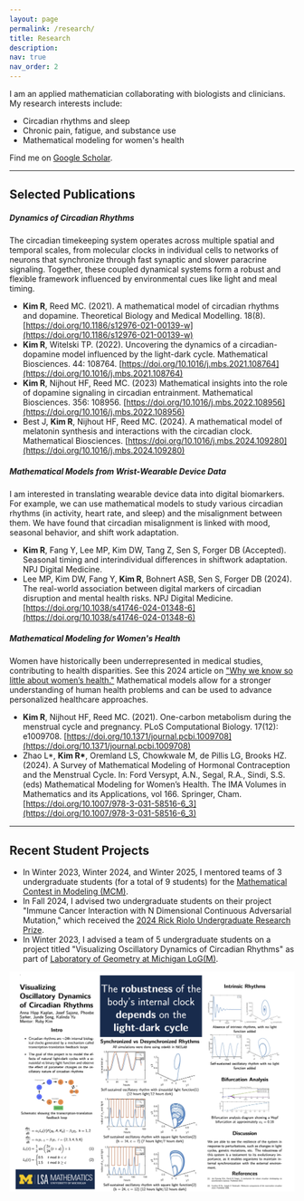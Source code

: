 ```yaml
---
layout: page
permalink: /research/
title: Research
description:
nav: true
nav_order: 2
---
```


I am an applied mathematician collaborating with biologists and clinicians. My research interests include:

- Circadian rhythms and sleep
- Chronic pain, fatigue, and substance use
- Mathematical modeling for women's health

Find me on [Google Scholar](https://scholar.google.com/citations?user=M3-eR7sAAAAJ&hl=en).

---

## Selected Publications

##### Dynamics of Circadian Rhythms

The circadian timekeeping system operates across multiple spatial and temporal scales, from molecular clocks in individual cells to networks of neurons that synchronize through fast synaptic and slower paracrine signaling. Together, these coupled dynamical systems form a robust and flexible framework influenced by environmental cues like light and meal timing.

- **Kim R**, Reed MC. (2021). A mathematical model of circadian rhythms and dopamine. Theoretical Biology and Medical Modelling. 18(8). [https://doi.org/10.1186/s12976-021-00139-w](https://doi.org/10.1186/s12976-021-00139-w)
- **Kim R**, Witelski TP. (2022). Uncovering the dynamics of a circadian-dopamine model influenced by the light-dark cycle. Mathematical Biosciences. 44: 108764. [https://doi.org/10.1016/j.mbs.2021.108764](https://doi.org/10.1016/j.mbs.2021.108764)
- **Kim R**, Nijhout HF, Reed MC. (2023) Mathematical insights into the role of dopamine signaling in circadian entrainment. Mathematical Biosciences. 356: 108956. [https://doi.org/10.1016/j.mbs.2022.108956](https://doi.org/10.1016/j.mbs.2022.108956)
- Best J, **Kim R**, Nijhout HF, Reed MC. (2024). A mathematical model of melatonin synthesis and interactions with the circadian clock. Mathematical Biosciences. [https://doi.org/10.1016/j.mbs.2024.109280](https://doi.org/10.1016/j.mbs.2024.109280)

##### Mathematical Models from Wrist-Wearable Device Data

I am interested in translating wearable device data into digital biomarkers. For example, we can use mathematical models to study various circadian rhythms (in activity, heart rate, and sleep) and the misalignment between them. We have found that circadian misalignment is linked with mood, seasonal behavior, and shift work adaptation.

- **Kim R**, Fang Y, Lee MP, Kim DW, Tang Z, Sen S, Forger DB (Accepted). Seasonal timing and interindividual differences in shiftwork adaptation. NPJ Digital Medicine.
- Lee MP, Kim DW, Fang Y, **Kim R**, Bohnert ASB, Sen S, Forger DB (2024). The real-world association between digital markers of circadian disruption and mental health risks. NPJ Digital Medicine. [https://doi.org/10.1038/s41746-024-01348-6](https://doi.org/10.1038/s41746-024-01348-6)

##### Mathematical Modeling for Women's Health

Women have historically been underrepresented in medical studies, contributing to health disparities. See this 2024 article on ["Why we know so little about women’s health."](https://www.aamc.org/news/why-we-know-so-little-about-women-s-health) Mathematical models allow for a stronger understanding of human health problems and can be used to advance personalized healthcare approaches.

- **Kim R**, Nijhout HF, Reed MC. (2021). One-carbon metabolism during the menstrual cycle and pregnancy. PLoS Computational Biology. 17(12): e1009708. [https://doi.org/10.1371/journal.pcbi.1009708](https://doi.org/10.1371/journal.pcbi.1009708)
- Zhao L\*, **Kim R\***, Oremland LS, Chowkwale M, de Pillis LG, Brooks HZ. (2024). A Survey of
  Mathematical Modeling of Hormonal Contraception and the Menstrual Cycle. In: Ford Versypt, A.N., Segal, R.A., Sindi, S.S. (eds) Mathematical Modeling for Women’s Health. The IMA Volumes in Mathematics and its Applications, vol 166. Springer, Cham. [https://doi.org/10.1007/978-3-031-58516-6_3](https://doi.org/10.1007/978-3-031-58516-6_3)

---

## Recent Student Projects

- In Winter 2023, Winter 2024, and Winter 2025, I mentored teams of 3 undergraduate students (for a total of 9 students) for the [Mathematical Contest in Modeling (MCM)](https://www.comap.com/contests/mcm-icm).
- In Fall 2024, I advised two undergraduate students on their project "Immune Cancer Interaction with N Dimensional Continuous Adversarial Mutation," which received the [2024 Rick Riolo Undergraduate Research Prize](https://lsa.umich.edu/cscs/news-events/all-news/search-news/2024-rick-riolo-memorial-undergraduate-research-prize-award-reci.html).
- In Winter 2023, I advised a team of 5 undergraduate students on a project titled "Visualizing Oscillatory Dynamics of Circadian Rhythms" as part of [Laboratory of Geometry at Michigan LoG(M)](https://lsa.umich.edu/math/undergraduates/research-and-career-opportunities/research/LoGM.html).

<div style="text-align: center;">
  <img src="/assets/img/poster.jpg" alt="Student Poster" style="max-width: 100%; height: auto;">
</div>
